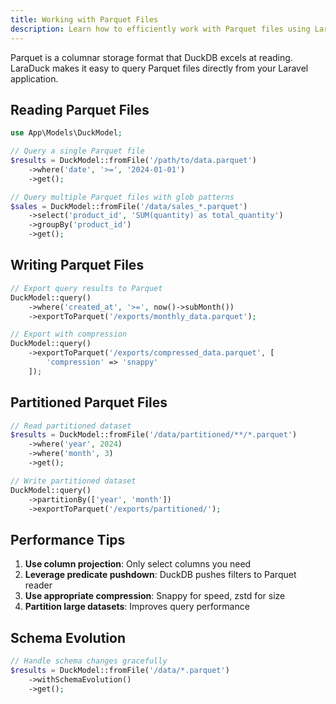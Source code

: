 ```yaml
---
title: Working with Parquet Files
description: Learn how to efficiently work with Parquet files using LaraDuck
---
```


Parquet is a columnar storage format that DuckDB excels at reading. LaraDuck makes it easy to query Parquet files directly from your Laravel application.

## Reading Parquet Files

```php
use App\Models\DuckModel;

// Query a single Parquet file
$results = DuckModel::fromFile('/path/to/data.parquet')
    ->where('date', '>=', '2024-01-01')
    ->get();

// Query multiple Parquet files with glob patterns
$sales = DuckModel::fromFile('/data/sales_*.parquet')
    ->select('product_id', 'SUM(quantity) as total_quantity')
    ->groupBy('product_id')
    ->get();
```

## Writing Parquet Files

```php
// Export query results to Parquet
DuckModel::query()
    ->where('created_at', '>=', now()->subMonth())
    ->exportToParquet('/exports/monthly_data.parquet');

// Export with compression
DuckModel::query()
    ->exportToParquet('/exports/compressed_data.parquet', [
        'compression' => 'snappy'
    ]);
```

## Partitioned Parquet Files

```php
// Read partitioned dataset
$results = DuckModel::fromFile('/data/partitioned/**/*.parquet')
    ->where('year', 2024)
    ->where('month', 3)
    ->get();

// Write partitioned dataset
DuckModel::query()
    ->partitionBy(['year', 'month'])
    ->exportToParquet('/exports/partitioned/');
```

## Performance Tips

1. **Use column projection**: Only select columns you need
2. **Leverage predicate pushdown**: DuckDB pushes filters to Parquet reader
3. **Use appropriate compression**: Snappy for speed, zstd for size
4. **Partition large datasets**: Improves query performance

## Schema Evolution

```php
// Handle schema changes gracefully
$results = DuckModel::fromFile('/data/*.parquet')
    ->withSchemaEvolution()
    ->get();
```
